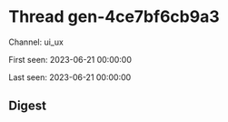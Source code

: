 # Thread gen-4ce7bf6cb9a3
Channel: ui_ux

First seen: 2023-06-21 00:00:00

Last seen: 2023-06-21 00:00:00

## Digest


